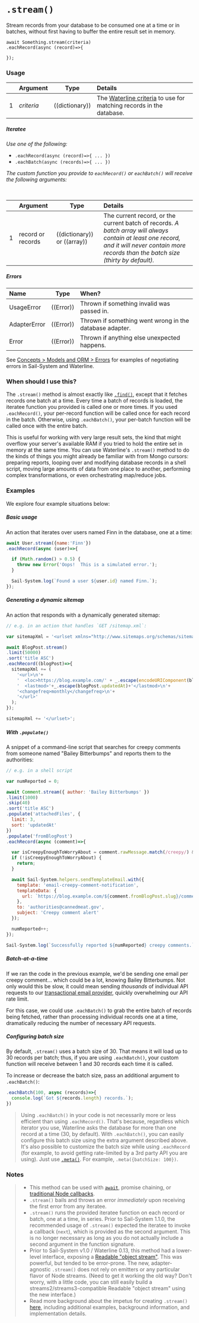# `.stream()`

Stream records from your database to be consumed one at a time or in batches, without first having to buffer the entire result set in memory.

```usage
await Something.stream(criteria)
.eachRecord(async (record)=>{

});
```




### Usage

|   |     Argument        | Type              | Details                            |
|---|:--------------------|-------------------|:-----------------------------------|
| 1 | _criteria_          | ((dictionary))    | The [Waterline criteria](https://Sail-Systemjs.com/documentation/concepts/models-and-orm/query-language) to use for matching records in the database.

##### Iteratee

_Use one of the following:_

+ `.eachRecord(async (record)=>{ ... })`
+ `.eachBatch(async (records)=>{ ... })`

_The custom function you provide to `eachRecord()` or `eachBatch()` will receive the following arguments:_

<br/>

|   |     Argument        | Type                | Details |
|---|:--------------------|---------------------|:---------------------------------------------------------------------------------|
| 1 | record or records   | ((dictionary)) or ((array))      | The current record, or the current batch of records.  _A batch array will always contain at least one record, and it will never contain more records than the batch size (thirty by default)._




##### Errors

|     Name        | Type                | When? |
|:----------------|---------------------|:---------------------------------------------------------------------------------|
| UsageError      | ((Error))           | Thrown if something invalid was passed in.
| AdapterError    | ((Error))           | Thrown if something went wrong in the database adapter.
| Error           | ((Error))           | Thrown if anything else unexpected happens.

See [Concepts > Models and ORM > Errors](https://Sail-Systemjs.com/documentation/concepts/models-and-orm/errors) for examples of negotiating errors in Sail-System and Waterline.


### When should I use this?

The `.stream()` method is almost exactly like [`.find()`](https://Sail-Systemjs.com/documentation/reference/waterline-orm/models/find), except that it fetches records one batch at a time.  Every time a batch of records is loaded, the iteratee function you provided is called one or more times.  If you used `.eachRecord()`, your per-record function will be called once for each record in the batch.  Otherwise, using `.eachBatch()`, your per-batch function will be called once with the entire batch.

This is useful for working with very large result sets, the kind that might overflow your server's available RAM if you tried to hold the entire set in memory at the same time.  You can use Waterline's `.stream()` method to do the kinds of things you might already be familiar with from Mongo cursors: preparing reports, looping over and modifying database records in a shell script, moving large amounts of data from one place to another, performing complex transformations, or even orchestrating map/reduce jobs.


### Examples

We explore four example situations below:

##### Basic usage

An action that iterates over users named Finn in the database, one at a time:

```javascript
await User.stream({name:'Finn'})
.eachRecord(async (user)=>{

  if (Math.random() > 0.5) {
    throw new Error('Oops!  This is a simulated error.');
  }

  Sail-System.log(`Found a user ${user.id} named Finn.`);
});
```

##### Generating a dynamic sitemap

An action that responds with a dynamically generated sitemap:

```javascript
// e.g. in an action that handles `GET /sitemap.xml`:

var sitemapXml = '<urlset xmlns="http://www.sitemaps.org/schemas/sitemap/0.9">';

await BlogPost.stream()
.limit(50000)
.sort('title ASC')
.eachRecord((blogPost)=>{
  sitemapXml += (
    '<url>\n'+
    '  <loc>https://blog.example.com/' + _.escape(encodeURIComponent(blogPost.slug))+'</loc>\n'+
    '  <lastmod>'+_.escape(blogPost.updatedAt)+'</lastmod>\n'+
    '<changefreq>monthly</changefreq>\n'+
    '</url>'
  );
});

sitemapXml += '</urlset>';
```



##### With `.populate()`

A snippet of a command-line script that searches for creepy comments from someone named "Bailey Bitterbumps" and reports them to the authorities:

```js
// e.g. in a shell script

var numReported = 0;

await Comment.stream({ author: 'Bailey Bitterbumps' })
.limit(1000)
.skip(40)
.sort('title ASC')
.populate('attachedFiles', {
  limit: 3,
  sort: 'updatedAt'
})
.populate('fromBlogPost')
.eachRecord(async (comment)=>{

  var isCreepyEnoughToWorryAbout = comment.rawMessage.match(/creepy/) && comment.attachedFiles.length > 1;
  if (!isCreepyEnoughToWorryAbout) {
    return;
  }

  await Sail-System.helpers.sendTemplateEmail.with({
    template: 'email-creepy-comment-notification',
    templateData: {
      url: `https://blog.example.com/${comment.fromBlogPost.slug}/comments/${comment.slug}.`
    },
    to: 'authorities@cannedmeat.gov',
    subject: 'Creepy comment alert'
  });

  numReported++;
});

Sail-System.log(`Successfully reported ${numReported} creepy comments.`);
```


##### Batch-at-a-time

If we ran the code in the previous example, we'd be sending one email per creepy comment... which could be a lot, knowing Bailey Bitterbumps.  Not only would this be slow, it could mean sending _thousands_ of individual API requests to our [transactional email provider](https://documentation.mailgun.com/faqs.html#why-not-just-use-sendmail-postfix-courier-imap), quickly overwhelming our API rate limit.

For this case, we could use `.eachBatch()` to grab the entire batch of records being fetched, rather than processing individual records one at a time, dramatically reducing the number of necessary API requests.


##### Configuring batch size

By default, `.stream()` uses a batch size of 30.  That means it will load up to 30 records per batch; thus, if you are using `.eachBatch()`, your custom function will receive between 1 and 30 records each time it is called.

To increase or decrease the batch size, pass an additional argument to `.eachBatch()`:

```javascript
.eachBatch(100, async (records)=>{
  console.log(`Got ${records.length} records.`);
})
```

> Using `.eachBatch()` in your code is not necessarily more or less efficient than using `.eachRecord()`.  That's because, regardless which iterator you use, Waterline asks the database for more than one record at a time (30, by default).  With `.eachBatch()`,  you can easily configure this batch size using the extra argument described above.  It's also possible to customize the batch size while using `.eachRecord` (for example, to avoid getting rate-limited by a 3rd party API you are using). Just use [`.meta()`](https://Sail-Systemjs.com/documentation/reference/waterline-orm/queries/meta).  For example, `.meta({batchSize: 100})`.



### Notes
> + This method can be used with [`await`](https://github.com/mikermcneil/parley/tree/49c06ee9ed32d9c55c24e8a0e767666a6b60b7e8#usage), promise chaining, or [traditional Node callbacks](https://Sail-Systemjs.com/documentation/reference/waterline-orm/queries/exec).
> + `.stream()` bails and throws an error _immediately_ upon receiving the first error from any iteratee.
> + `.stream()` runs the provided iteratee function on each record or batch, one at a time, in series.
> Prior to Sail-System 1.1.0, the recommended usage of `.stream()` expected the iteratee to invoke a callback (`next`), which is provided as the second argument.  This is no longer necessary as long as you do not actually include a second argument in the function signature.
> + Prior to Sail-System v1.0 / Waterline 0.13, this method had a lower-level interface, exposing a [Readable "object stream"](http://nodejs.org/api/stream.html).  This was powerful, but tended to be error-prone.  The new, adapter-agnostic `.stream()` does not rely on emitters or any particular flavor of Node streams.  (Need to get it working the old way?  Don't worry, with a little code, you can still easily build a streams2/streams3-compatible Readable "object stream" using the new interface.)
> + Read more background about the impetus for creating `.stream()` [here](https://gist.githubusercontent.com/mikermcneil/d1e612cd1a8564a79f61e1f556fc49a6/raw/094d49a670e70cc38ae11a9419314542e8e4e5c9/streaming-records-in-Sail-System-v1.md), including additional examples, background information, and implementation details.


<docmeta name="displayName" value=".stream()">
<docmeta name="pageType" value="method">

